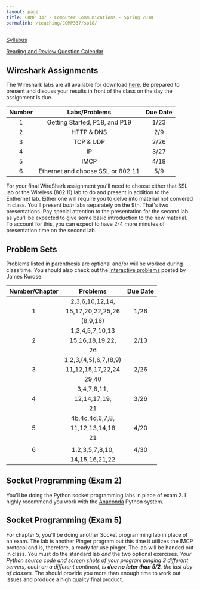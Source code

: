 ```yaml
---
layout: page
title: COMP 337 - Computer Communications - Spring 2018
permalink: /teaching/COMP337/sp18/
---
```



[Syllabus](/teaching/COMP337/sp18/comp337-syllabus.pdf)  

[Reading and Review Question Calendar](/teaching/COMP337/sp18/comp337-RandRCalendar.pdf)   

## Wireshark Assignments

The Wireshark labs are all available for download [here](http://www-net.cs.umass.edu/wireshark-labs/).  Be prepared to present and discuss your results in front of the class on the day the assignment is due.

| Number         | Labs/Problems     | Due Date |
|:--------------:|:-----------------:|:--------:|
|   1            |  Getting Started, P18, and P19 |  1/23      |  
|   2            | HTTP & DNS       |  2/9     |  
|   3            |  TCP & UDP       |  2/26    |  
|  4             |    IP            |  3/27    |  
|  5             |   IMCP           |  4/18    |  
|  6             |   Ethernet and choose SSL or 802.11   |  5/9     |  

For your final WireShark assignment you'll need to choose either that SSL lab or the Wireless (802.11) lab to do and present in addition to the Enthernet lab. Either one will require you to delve into material not convered in class. You'll present *both* labs separately on the 9th. That's two presentations. Pay special attention to the presentation for the second lab as you'll be expected to give some basic introduction to the new material. To account for this, you can expect to have 2-4 more minutes of presentation time on the second lab.

## Problem Sets

Problems listed in parenthesis are optional and/or will be worked during class time. You should also check out the [interactive problems](http://www-net.cs.umass.edu/kurose_ross/interactive/)  posted by James Kurose.

| Number/Chapter | Problems          | Due Date |
|:--------------:|:-----------------:|:--------:|
|                | 2,3,6,10,12,14,   |          |
|     1          | 15,17,20,22,25,26 |   1/26   |
|                | (8,9,16)          |          |
|                | 1,3,4,5,7,10,13   |          |
|     2          | 15,16,18,19,22,   |   2/13   |
|                | 26                |          |
|                | 1,2,3,(4,5),6,7,(8,9)|       |
|     3          | 11,12,15,17,22,24|   2/26    |
|                | 29,40            |           |  
|                | 3,4,7,8,11,      |           |  
|     4          | 12,14,17,19,     |   3/26    |  
|                | 21               |           |  
|                | 4b,4c,4d,6,7,8,  |           |  
|     5          | 11,12,13,14,18   |   4/20    |  
|                | 21               |           |  
|                |                  |           |  
|     6          |  1,2,3,5,7,8,10, |   4/30    |  
|                |  14,15,16,21,22  |           |  




## Socket Programming (Exam 2)

You'll be doing the Python socket programming labs in place of exam 2. I highly recommend you work with the [Anaconda](https://www.anaconda.com/download/) Python system.

## Socket Programming (Exam 5)

For chapter 5, you'll be doing another Socket programming lab in place of an exam. The lab is another Pinger program but this time it utilizes the IMCP protocol and is, therefore, a ready for use pinger.  The lab will be handed out in class. You must do the standard lab *and* the two optional exercises. *Your Python source code and screen shots of your program pinging 3 different servers, each on a different continent, is **due no later than 5/2**, the last day of classes.* The should provide you more than enough time to work out issues and produce a high quality final product.
